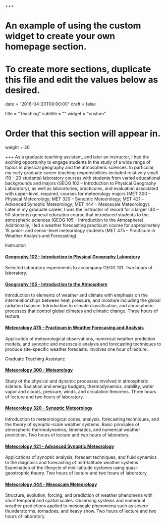 +++
# An example of using the custom widget to create your own homepage section.
# To create more sections, duplicate this file and edit the values below as desired.

date = "2016-04-20T00:00:00"
draft = false

title = "Teaching"
subtitle = ""
widget = "custom"

# Order that this section will appear in.
weight = 30

+++
As a graduate teaching assistant, and later an instructor, I had the exciting opportunity to engage students in the study of a wide range of topics in physical geography and the atmospheric sciences.  In particular, my early graduate career teaching responsibilities included relatively small (10 – 20 students) laboratory courses with students from varied educational backgrounds and majors (GEOG 102 – Introduction to Physical Geography Laboratory), as well as laboratories, practicums, and evaluation associated with upper-level, required, courses for meteorology majors (MET 300 – Physical Meteorology; MET 320 – Synoptic Meteorology; MET 421 –Advanced Synoptic Meteorology; MET 444 – Mesoscale Meteorology).  Later in my graduate career, I was the instructor of record for a larger (40 – 50 students) general education course that introduced students to the atmospheric sciences (GEOG 105 – Introduction to the Atmosphere).  Additionally, I led a weather forecasting practicum course for approximately 15 junior- and senior-level meteorology students (MET 475 – Practicum in Weather Analysis and Forecasting).

Instructor:

<div class="panel-group" id="accordion">
  <div class="panel panel-default">
    <div class="panel-heading">
      <h4 class="panel-title">
        <a data-toggle="collapse" data-parent="#accordion" href="#collapse3">
        Geography 102 - Introduction to Physical Geography Laboratory</a>
      </h4>
    </div>
    <div id="collapse3" class="panel-collapse collapse">
      <div class="panel-body">Selected laboratory experiments to accompany GEOG 101. Two hours of laboratory.</div>
    </div>
  </div>
  <div class="panel panel-default">
    <div class="panel-heading">
      <h4 class="panel-title">
        <a data-toggle="collapse" data-parent="#accordion" href="#collapse1">
        Geography 105 - Introduction to the Atmosphere</a>
      </h4>
    </div>
    <div id="collapse1" class="panel-collapse collapse">
      <div class="panel-body">Introduction to elements of weather and climate with emphasis on the interrelationships between heat, pressure, and moisture including the global radiation balance. Introduction to climate classification, and atmospheric processes that control global climates and climatic change. Three hours of lecture.</div>
    </div>
  </div>
  <div class="panel panel-default">
    <div class="panel-heading">
      <h4 class="panel-title">
        <a data-toggle="collapse" data-parent="#accordion" href="#collapse2">
        Meteorology 475 - Practicum in Weather Forecasing and Analysis</a>
      </h4>
    </div>
    <div id="collapse2" class="panel-collapse collapse">
      <div class="panel-body">Application of meteorological observations, numerical weather prediction models, and synoptic and mesoscale analysis and forecasting techniques to produce site-specific weather forecasts. Involves one hour of lecture.</div>
    </div>
  </div>
</div>

Graduate Teaching Assistant:

<div class="panel-group" id="accordion2">
  <div class="panel panel-default">
    <div class="panel-heading">
      <h4 class="panel-title">
        <a data-toggle="collapse" data-parent="#accordion2" href="#collapse21">
        Meteorology 300 - Meteorology</a>
      </h4>
    </div>
    <div id="collapse21" class="panel-collapse collapse">
      <div class="panel-body">Study of the physical and dynamic processes involved in atmospheric science. Radiation and energy budgets, thermodynamics, stability, water vapor and clouds, pressure, winds, and circulation theorems. Three hours of lecture and two hours of laboratory.</div>
    </div>
  </div>
  <div class="panel panel-default">
    <div class="panel-heading">
      <h4 class="panel-title">
        <a data-toggle="collapse" data-parent="#accordion2" href="#collapse22">
        Meteorology 320 - Synoptic Meteorology</a>
      </h4>
    </div>
    <div id="collapse22" class="panel-collapse collapse">
      <div class="panel-body">Introduction to meteorological codes, analysis, forecasting techniques, and the theory of synoptic-scale weather systems. Basic principles of atmospheric thermodynamics, kinematics, and numerical weather prediction. Two hours of lecture and two hours of laboratory.</div>
    </div>
  </div>
  <div class="panel panel-default">
    <div class="panel-heading">
      <h4 class="panel-title">
        <a data-toggle="collapse" data-parent="#accordion2" href="#collapse23">
        Meteorology 421 - Advanced Synoptic Meteorology</a>
      </h4>
    </div>
    <div id="collapse23" class="panel-collapse collapse">
      <div class="panel-body">Applications of synoptic analysis, forecast techniques, and fluid dynamics to the diagnosis and forecasting of mid-latitude weather systems. Examination of the lifecycle of mid-latitude cyclones using quasi-geostrophic theory. Two hours of lecture and two hours of laboratory.</div>
    </div>
  </div>
    <div class="panel panel-default">
    <div class="panel-heading">
      <h4 class="panel-title">
        <a data-toggle="collapse" data-parent="#accordion2" href="#collapse24">
        Meteorology 444 - Mesoscale Meteorology</a>
      </h4>
    </div>
    <div id="collapse24" class="panel-collapse collapse">
      <div class="panel-body">Structure, evolution, forcing, and prediction of weather phenomena with short temporal and spatial scales. Observing systems and numerical weather predictions applied to mesoscale phenomena such as severe thunderstorms, tornadoes, and heavy snow. Two hours of lecture and two hours of laboratory.</div>
    </div>
  </div>
</div>
